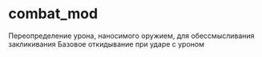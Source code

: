 # combat_mod
Переопределение урона, наносимого оружием, для обессмысливания закликивания
Базовое откидывание при ударе с уроном

